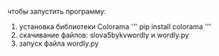 чтобы запустить программу:
1) установка библиотеки Colorama
'''
pip install colorama
'''
2) скачивание файлов: slova5bykvwordly и wordly.py
3) запуск файла wordly.py
